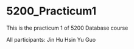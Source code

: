 # 5200_Practicum1
This is the practicum 1 of 5200 Database course

All participants:
Jin Hu
Hsin Yu Guo